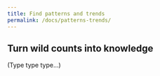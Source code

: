 ```yaml
---
title: Find patterns and trends
permalink: /docs/patterns-trends/
---
```


## Turn wild counts into knowledge

(Type type type...)